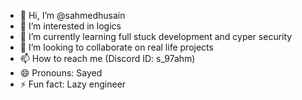 - 👋 Hi, I’m @sahmedhusain
- 👀 I’m interested in logics
- 🌱 I’m currently learning full stuck development and cyper security  
- 💞️ I’m looking to collaborate on real life projects
- 📫 How to reach me (Discord ID: s_97ahm)
- 😄 Pronouns: Sayed
- ⚡ Fun fact: Lazy engineer

<!---
sahmedhusain/sahmedhusain is a ✨ special ✨ repository because its `README.md` (this file) appears on your GitHub profile.
You can click the Preview link to take a look at your changes.
--->
